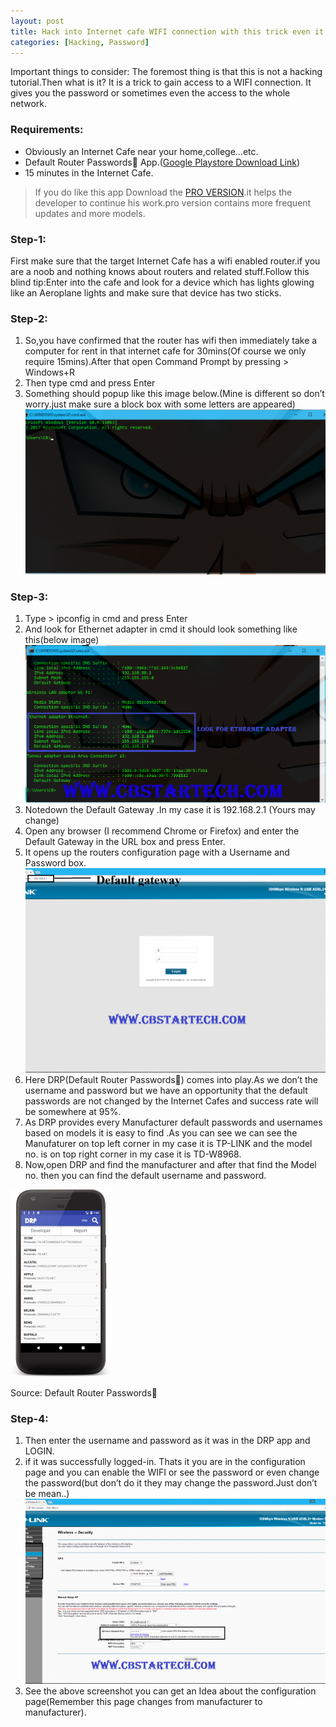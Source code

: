```yaml
---
layout: post
title: Hack into Internet cafe WIFI connection with this trick even it is disabled -Pretty Easy
categories: [Hacking, Password]
---
```


Important things to consider: The foremost thing is that this is not a hacking tutorial.Then what is it? It is a trick to gain access to a WIFI connection. It gives you the password or sometimes even the access to the whole network.

### Requirements:
- Obviously an Internet Cafe near your home,college…etc.
- Default Router Passwords🔑 App.([Google Playstore Download Link](https://play.google.com/store/apps/details?id=com.cbstartech.codebreaker.defaultrouterpasswords&hl=en))
- 15 minutes in the Internet Cafe.
> If you do like this app Download the [PRO VERSION](https://play.google.com/store/apps/details?id=com.cbstartech.codebreaker.defaultrouterpasswordspro&hl=en).it helps the developer to continue his work.pro version contains more frequent updates and more models.

### Step-1:
First make sure that the target Internet Cafe has a wifi enabled router.if you are a noob and nothing knows about routers and related stuff.Follow this blind tip:Enter into the cafe and look for a device which has lights glowing like an Aeroplane lights and make sure that device has two sticks.

### Step-2:
1. So,you have confirmed that the router has wifi then immediately take a computer for rent in that internet cafe for 30mins(Of course we only require 15mins).After that open Command Prompt by pressing > Windows+R
2. Then type cmd and press Enter
3. Something should popup like this image below.(Mine is different so don’t worry.just make sure a block box with some letters are appeared)
![](/images/2017-06-13-Hack-into-internet-cafe-wifi-1.png)

### Step-3:
1. Type > ipconfig in cmd and press Enter
2. And look for Ethernet adapter in cmd it should look something like this(below image)
![](/images/2017-06-13-Hack-into-internet-cafe-wifi-2.png)
3. Notedown the Default Gateway .In my case it is 192.168.2.1 (Yours may change)
4. Open any browser (I recommend Chrome or Firefox) and enter the Default Gateway in the URL box and press Enter.
5. It opens up the routers configuration page with a Username and Password box.
![](/images/2017-06-13-Hack-into-internet-cafe-wifi-3.png)
6. Here DRP(Default Router Passwords🔑)  comes into play.As we don’t the username and password but we have an opportunity that the default passwords are not changed by the Internet Cafes and success rate will be somewhere at 95%.
7. As DRP provides every Manufacturer default passwords and usernames based on models it is easy to find .As you can see we can see the Manufaturer on top left corner in my case it is TP-LINK and the model no. is on top right corner in my case it is TD-W8968.
8. Now,open DRP and find the manufacturer and after that find the Model no. then you can find the default username and password.

![](/images/2017-06-13-Hack-into-internet-cafe-wifi-4.png)

Source: Default Router Passwords🔑

### Step-4:
1. Then enter the username and password as it was in the DRP app and LOGIN.
2. if it was successfully logged-in. Thats it you are in the configuration page and you can enable the WIFI or see the password or even change the password(but don’t do it they may change the password.Just don’t be mean..)
![](/images/2017-06-13-Hack-into-internet-cafe-wifi-5.png)
3. See the above screenshot you can get an Idea about the configuration page(Remember this page changes from manufacturer to manufacturer).
 

 